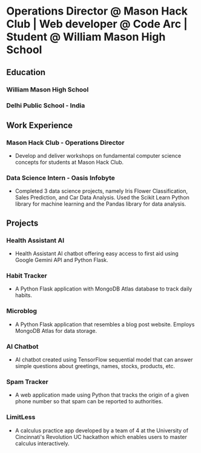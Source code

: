 # Operations Director @ Mason Hack Club | Web developer @ Code Arc | Student @ William Mason High School

## Education
### William Mason High School
### Delhi Public School - India

## Work Experience
### Mason Hack Club - Operations Director
- Develop and deliver workshops on fundamental computer science concepts for students at Mason Hack Club.
### Data Science Intern - Oasis Infobyte
- Completed 3 data science projects, namely Iris Flower Classification, Sales Prediction, and Car Data Analysis. Used the Scikit Learn Python library for machine learning and the Pandas library for data analysis.

## Projects
### Health Assistant AI
- Health Assistant AI chatbot offering easy access to first aid using Google Gemini API and Python Flask.
### Habit Tracker
- A Python Flask application with MongoDB Atlas database to track daily habits.
### Microblog
- A Python Flask application that resembles a blog post website. Employs MongoDB Atlas for data storage.
### AI Chatbot
- AI chatbot created using TensorFlow sequential model that can answer simple questions about greetings, names, stocks, products, etc.
### Spam Tracker
- A web application made using Python that tracks the origin of a given phone number so that spam can be reported to authorities.
### LimitLess
- A calculus practice app developed by a team of 4 at the University of Cincinnati's Revolution UC hackathon which enables users to master calculus interactively.
